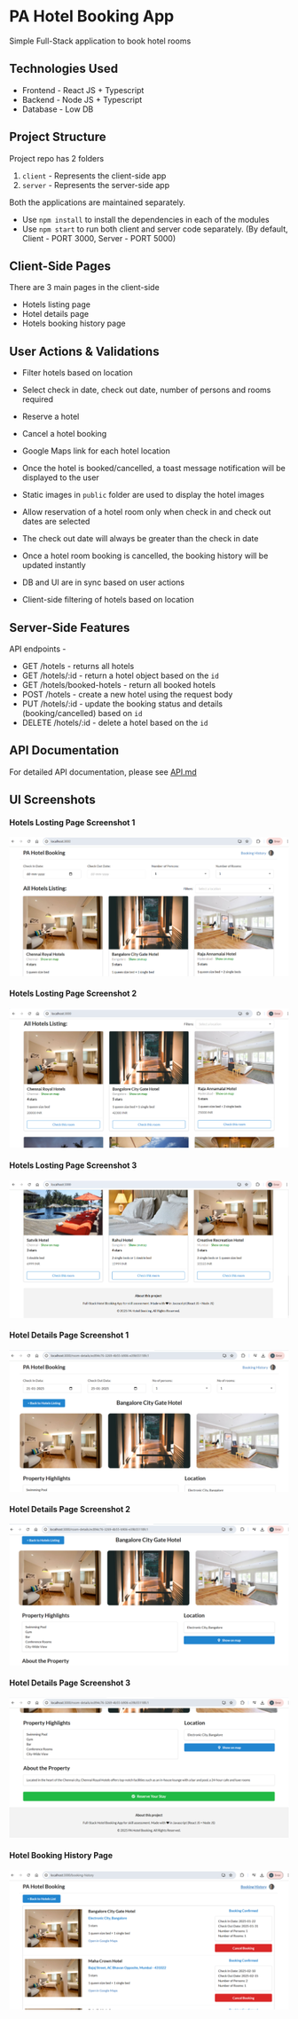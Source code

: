 # PA Hotel Booking App

Simple Full-Stack application to book hotel rooms

## Technologies Used

- Frontend - React JS + Typescript
- Backend - Node JS + Typescript
- Database - Low DB

## Project Structure 

Project repo has 2 folders 

1. `client` - Represents the client-side app
2. `server` - Represents the server-side app 

Both the applications are maintained separately. 

- Use `npm install` to install the dependencies in each of the modules 
- Use `npm start` to run both client and server code separately. (By default, Client - PORT 3000, Server - PORT 5000)

## Client-Side Pages 

There are 3 main pages in the client-side 

- Hotels listing page
- Hotel details page
- Hotels booking history page

## User Actions & Validations

- Filter hotels based on location
- Select check in date, check out date, number of persons and rooms required 
- Reserve a hotel 
- Cancel a hotel booking
- Google Maps link for each hotel location
- Once the hotel is booked/cancelled, a toast message notification will be displayed to the user
- Static images in `public` folder are used to display the hotel images

- Allow reservation of a hotel room only when check in and check out dates are selected 
- The check out date will always be greater than the check in date 
- Once a hotel room booking is cancelled, the booking history will be updated instantly
- DB and UI are in sync based on user actions
- Client-side filtering of hotels based on location

## Server-Side Features 

API endpoints - 

- GET /hotels - returns all hotels 
- GET /hotels/:id - return a hotel object based on the `id`
- GET /hotels/booked-hotels - return all booked hotels
- POST /hotels - create a new hotel using the request body 
- PUT /hotels/:id - update the booking status and details (booking/cancelled) based on `id`
- DELETE /hotels/:id - delete a hotel based on the `id`

## API Documentation

For detailed API documentation, please see [API.md](API.md)

## UI Screenshots 

#### Hotels Losting Page Screenshot 1 
![Home Page - 1](screenshots/hotels-listing-page-1.png)

#### Hotels Losting Page Screenshot 2
![Home Page - 2](screenshots/hotels-listing-page-2.png)

#### Hotels Losting Page Screenshot 3
![Home Page - 3](screenshots/hotels-listing-page-3.png)

#### Hotel Details Page Screenshot 1
![Hotel Details Page - 1](screenshots/hotel-details-page-1.png)

#### Hotel Details Page Screenshot 2
![Hotel Details Page - 2](screenshots/hotel-details-page-2.png)

#### Hotel Details Page Screenshot 3
![Hotel Details Page - 3](screenshots/hotel-details-page-3.png)

#### Hotel Booking History Page
![Hotel Booking History Page](screenshots/booking-history-page.png)

